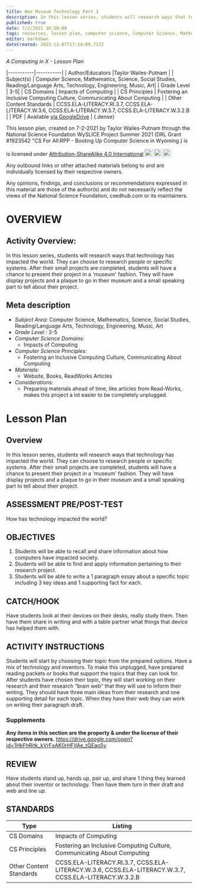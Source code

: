 ```yaml
---
title: Wax Museum Technology Part 1
description: In this lesson series, students will research ways that technology has impacted the world. They can choose to research people or specific systems. After their small projects are completed, students will have a chance to present their project in a 'museum' fashion. They will have display projects and a plaque to go in their museum and a small speaking part to tell about their project.
published: true
date: 7/2/2021 10:50:00
tags: resources, lesson plan, computer science, Computer Science, Mathematics, Science, Social Studies, Reading/Language Arts, Technology, Engineering, Music, Art 
editor: markdown
dateCreated: 2023-12-07T17:14:09.717Z
---
```

*A Computing in X - Lesson Plan*

|-----------|-----------|
| Author/Educators |Taylor Wailes-Putnam |
| Subject(s) | Computer Science, Mathematics, Science, Social Studies, Reading/Language Arts, Technology, Engineering, Music, Art|
| Grade Level | 3-5|
| CS Domains | Impacts of Computing |
| CS Principles | Fostering an Inclusive Computing Culture, Communicating About Computing |
| Other Content Standards | CCSS.ELA-LITERACY.RI.3.7, CCSS.ELA-LITERACY.W.3.6, CCSS.ELA-LITERACY.W.3.7, CCSS.ELA-LITERACY.W.3.2.B | 
| PDF | Available [via GoogleDrive](https://drive.google.com/open?id=1by5jnwhjzgt9Bn9cIp-1cR-_g3gRbh5m) |
{.dense}






This lesson plan, created on 7-2-2021 by Taylor Wailes-Putnam through the National Science Foundation WySLICE Project Summer 2021 (DRL Grant #1923542 "CS For All:RPP - Booting Up Computer Science in Wyoming.) is  <p xmlns:cc="http://creativecommons.org/ns#" >  is licensed under <a href="http://creativecommons.org/licenses/by-sa/4.0/?ref=chooser-v1" target="_blank" rel="license noopener noreferrer" style="display:inline-block;">Attribution-ShareAlike 4.0 International<img style="height:22px!important;margin-left:3px;vertical-align:text-bottom;" src="https://mirrors.creativecommons.org/presskit/icons/cc.svg?ref=chooser-v1"><img style="height:22px!important;margin-left:3px;vertical-align:text-bottom;" src="https://mirrors.creativecommons.org/presskit/icons/by.svg?ref=chooser-v1"><img style="height:22px!important;margin-left:3px;vertical-align:text-bottom;" src="https://mirrors.creativecommons.org/presskit/icons/sa.svg?ref=chooser-v1"></a></p>


Any outbound links or other attached materials belong to and are individually licensed by their respective owners. 


Any opinions, findings, and conclusions or recommendations expressed in this material are those of the author(s) and do not necessarily reflect the views of the National Science Foundation, cxedhub.com or its maintainers.


# OVERVIEW
## Activity Overview:  
In this lesson series, students will research ways that technology has impacted the world. They can choose to research people or specific systems. After their small projects are completed, students will have a chance to present their project in a 'museum' fashion. They will have display projects and a plaque to go in their museum and a small speaking part to tell about their project.
## Meta description
+ *Subject Area:* Computer Science, Mathematics, Science, Social Studies, Reading/Language Arts, Technology, Engineering, Music, Art 
+ *Grade Level :* 3-5 
+ *Computer Science Domains:*
   + Impacts of Computing
+ *Computer Science Principles:*
   + Fostering an Inclusive Computing Culture, Communicating About Computing
+ *Materials:* 
   + Website, Books, ReadWorks Articles
+ *Considerations:*
   + Preparing materials ahead of time, like articles from Read-Works, makes this project a lot easier to be completely unplugged.


# Lesson Plan
## Overview
In this lesson series, students will research ways that technology has impacted the world. They can choose to research people or specific systems. After their small projects are completed, students will have a chance to present their project in a 'museum' fashion. They will have display projects and a plaque to go in their museum and a small speaking part to tell about their project.
## ASSESSMENT PRE/POST-TEST
How has technology impacted the world?
## OBJECTIVES
1. Students will be able to recall and share information about how computers have impacted society.
2. Students will be able to find and apply information pertaining to their research project.
3. Students will be able to write a 1 paragraph essay about a specific topic including 3 key ideas and 1 supporting fact for each.


## CATCH/HOOK
Have students look at their devices on their desks, really study them. Then have them share in writing and with a table partner what things that device has helped them with.


## ACTIVITY INSTRUCTIONS
Students will start by choosing their topic from the prepared options. Have a mix of technology and inventors. 
To make this unplugged, have prepared reading packets or books that support the topics that they can look for.
After students have chosen their topic, they will start working on their research and their research “brain web” that they will use to inform their writing. They should have three main ideas from their research and one supporting detail for each topic. 
When they have their web they can work on writing their paragraph draft.


### Supplements
**Any items in this section are the property & under the license of their respective owners.**
https://drive.google.com/open?id=1HkFhRitk_kVrFxAK0rHFIIAe_tQEao5y




## REVIEW
Have students stand up, hands up, pair up, and share 1 thing they learned about their inventor or technology. Then have them turn in their draft and web and line up.
## STANDARDS        
| Type | Listing | 
|-----------|-----------|
| CS Domains  | Impacts of Computing|
| CS Principles   | Fostering an Inclusive Computing Culture, Communicating About Computing|
| Other Content Standards | CCSS.ELA-LITERACY.RI.3.7, CCSS.ELA-LITERACY.W.3.6, CCSS.ELA-LITERACY.W.3.7, CCSS.ELA-LITERACY.W.3.2.B  |